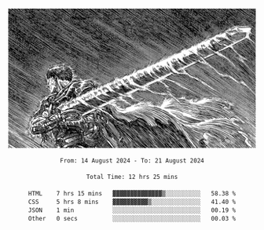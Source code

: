 <!-- Profile image -->
<p align="center">
 <img src="assets/bpD2ohb.png" width="1080px">
</p>
<!-- Profile image end -->

<div align="center">
<!--START_SECTION:waka-->

```txt
From: 14 August 2024 - To: 21 August 2024

Total Time: 12 hrs 25 mins

HTML    7 hrs 15 mins   ▓▓▓▓▓▓▓▓▓▓▓▓▓▓▒░░░░░░░░░░   58.38 %
CSS     5 hrs 8 mins    ▓▓▓▓▓▓▓▓▓▓▒░░░░░░░░░░░░░░   41.40 %
JSON    1 min           ░░░░░░░░░░░░░░░░░░░░░░░░░   00.19 %
Other   0 secs          ░░░░░░░░░░░░░░░░░░░░░░░░░   00.03 %
```

<!--END_SECTION:waka-->
</div>

